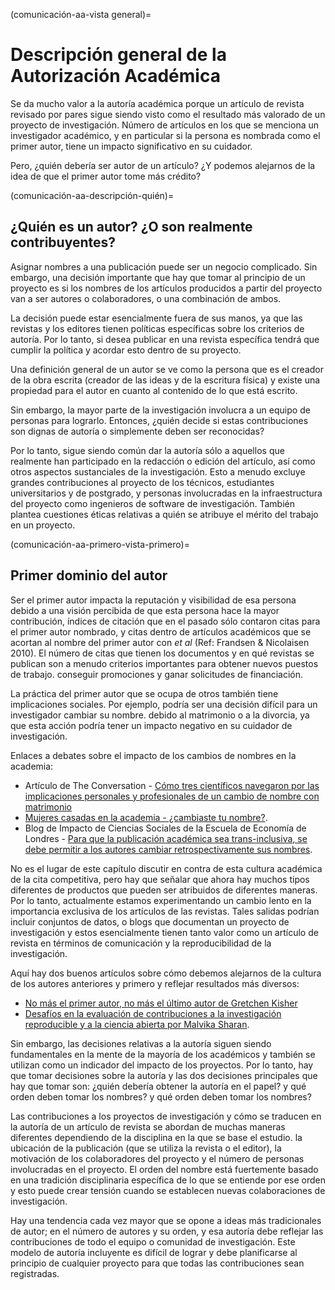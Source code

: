 (comunicación-aa-vista general)=
# Descripción general de la Autorización Académica

Se da mucho valor a la autoría académica porque un artículo de revista revisado por pares sigue siendo visto como el resultado más valorado de un proyecto de investigación. Número de artículos en los que se menciona un investigador académico, y en particular si la persona es nombrada como el primer autor, tiene un impacto significativo en su cuidador.

Pero, ¿quién debería ser autor de un artículo? ¿Y podemos alejarnos de la idea de que el primer autor tome más crédito?

(comunicación-aa-descripción-quién)=
## ¿Quién es un autor? ¿O son realmente contribuyentes?

Asignar nombres a una publicación puede ser un negocio complicado. Sin embargo, una decisión importante que hay que tomar al principio de un proyecto es si los nombres de los artículos producidos a partir del proyecto van a ser autores o colaboradores, o una combinación de ambos.

La decisión puede estar esencialmente fuera de sus manos, ya que las revistas y los editores tienen políticas específicas sobre los criterios de autoría. Por lo tanto, si desea publicar en una revista específica tendrá que cumplir la política y acordar esto dentro de su proyecto.

Una definición general de un autor se ve como la persona que es el creador de la obra escrita (creador de las ideas y de la escritura física) y existe una propiedad para el autor en cuanto al contenido de lo que está escrito.

Sin embargo, la mayor parte de la investigación involucra a un equipo de personas para lograrlo. Entonces, ¿quién decide si estas contribuciones son dignas de autoría o simplemente deben ser reconocidas?

Por lo tanto, sigue siendo común dar la autoría sólo a aquellos que realmente han participado en la redacción o edición del artículo, así como otros aspectos sustanciales de la investigación. Esto a menudo excluye grandes contribuciones al proyecto de los técnicos, estudiantes universitarios y de postgrado, y personas involucradas en la infraestructura del proyecto como ingenieros de software de investigación. También plantea cuestiones éticas relativas a quién se atribuye el mérito del trabajo en un proyecto.

(comunicación-aa-primero-vista-primero)=
## Primer dominio del autor

Ser el primer autor impacta la reputación y visibilidad de esa persona debido a una visión percibida de que esta persona hace la mayor contribución, índices de citación que en el pasado sólo contaron citas para el primer autor nombrado, y citas dentro de artículos académicos que se acortan al nombre del primer autor con *et al* (Ref: Frandsen & Nicolaisen 2010). El número de citas que tienen los documentos y en qué revistas se publican son a menudo criterios importantes para obtener nuevos puestos de trabajo. conseguir promociones y ganar solicitudes de financiación.

La práctica del primer autor que se ocupa de otros también tiene implicaciones sociales. Por ejemplo, podría ser una decisión difícil para un investigador cambiar su nombre. debido al matrimonio o a la divorcia, ya que esta acción podría tener un impacto negativo en su cuidador de investigación.

Enlaces a debates sobre el impacto de los cambios de nombres en la academia:
* Artículo de The Conversation - [Cómo tres científicos navegaron por las implicaciones personales y profesionales de un cambio de nombre con matrimonio](https://theconversation.com/how-three-scientists-navigated-the-personal-and-career-implications-of-a-name-change-with-marriage-114918)
* [Mujeres casadas en la academia - ¿cambiaste tu nombre?](https://www.reddit.com/r/AskAcademia/comments/2dfqho/married_women_in_academia_did_you_change_your/).
* Blog de Impacto de Ciencias Sociales de la Escuela de Economía de Londres - [Para que la publicación académica sea trans-inclusiva, se debe permitir a los autores cambiar retrospectivamente sus nombres](https://blogs.lse.ac.uk/impactofsocialsciences/2020/09/30/for-academic-publishing-to-be-trans-inclusive-authors-must-be-allowed-to-retroactively-change-their-names/).

No es el lugar de este capítulo discutir en contra de esta cultura académica de la cita competitiva, pero hay que señalar que ahora hay muchos tipos diferentes de productos que pueden ser atribuidos de diferentes maneras. Por lo tanto, actualmente estamos experimentando un cambio lento en la importancia exclusiva de los artículos de las revistas. Tales salidas podrían incluir conjuntos de datos, o blogs que documentan un proyecto de investigación y estos esencialmente tienen tanto valor como un artículo de revista en términos de comunicación y la reproducibilidad de la investigación.

Aquí hay dos buenos artículos sobre cómo debemos alejarnos de la cultura de los autores anteriores y primero y reflejar resultados más diversos:
* [No más el primer autor, no más el último autor de Gretchen Kisher](https://www.nature.com/articles/d41586-018-06779-2)
* [Desafíos en la evaluación de contribuciones a la investigación reproducible y a la ciencia abierta por Malvika Sharan](https://malvikasharan.github.io/blogs/dora-panel-open-science/).

Sin embargo, las decisiones relativas a la autoría siguen siendo fundamentales en la mente de la mayoría de los académicos y también se utilizan como un indicador del impacto de los proyectos. Por lo tanto, hay que tomar decisiones sobre la autoría y las dos decisiones principales que hay que tomar son: ¿quién debería obtener la autoría en el papel? y qué orden deben tomar los nombres? y qué orden deben tomar los nombres?

Las contribuciones a los proyectos de investigación y cómo se traducen en la autoría de un artículo de revista se abordan de muchas maneras diferentes dependiendo de la disciplina en la que se base el estudio. la ubicación de la publicación (que se utiliza la revista o el editor), la motivación de los colaboradores del proyecto y el número de personas involucradas en el proyecto. El orden del nombre está fuertemente basado en una tradición disciplinaria específica de lo que se entiende por ese orden y esto puede crear tensión cuando se establecen nuevas colaboraciones de investigación.

Hay una tendencia cada vez mayor que se opone a ideas más tradicionales de autor; en el número de autores y su orden, y esa autoría debe reflejar las contribuciones de todo el equipo o comunidad de investigación. Este modelo de autoría incluyente es difícil de lograr y debe planificarse al principio de cualquier proyecto para que todas las contribuciones sean registradas.
